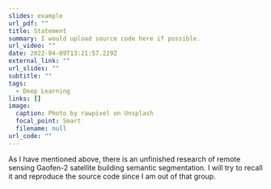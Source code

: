```yaml
---
slides: example
url_pdf: ""
title: Statement
summary: I would upload source code here if possible.
url_video: ""
date: 2022-04-09T13:21:57.229Z
external_link: ""
url_slides: ""
subtitle: ""
tags:
  - Deep Learning
links: []
image:
  caption: Photo by rawpixel on Unsplash
  focal_point: Smart
  filename: null
url_code: ""
---
```

As I have mentioned above, there is an unfinished research of remote sensing Gaofen-2 satellite building semantic segmentation. I will try to recall it and reproduce the source code since I am out of that group.